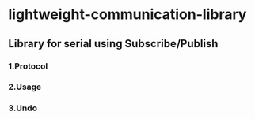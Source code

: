 # lightweight-communication-library

## Library for serial using Subscribe/Publish

### 1.Protocol


### 2.Usage


### 3.Undo


